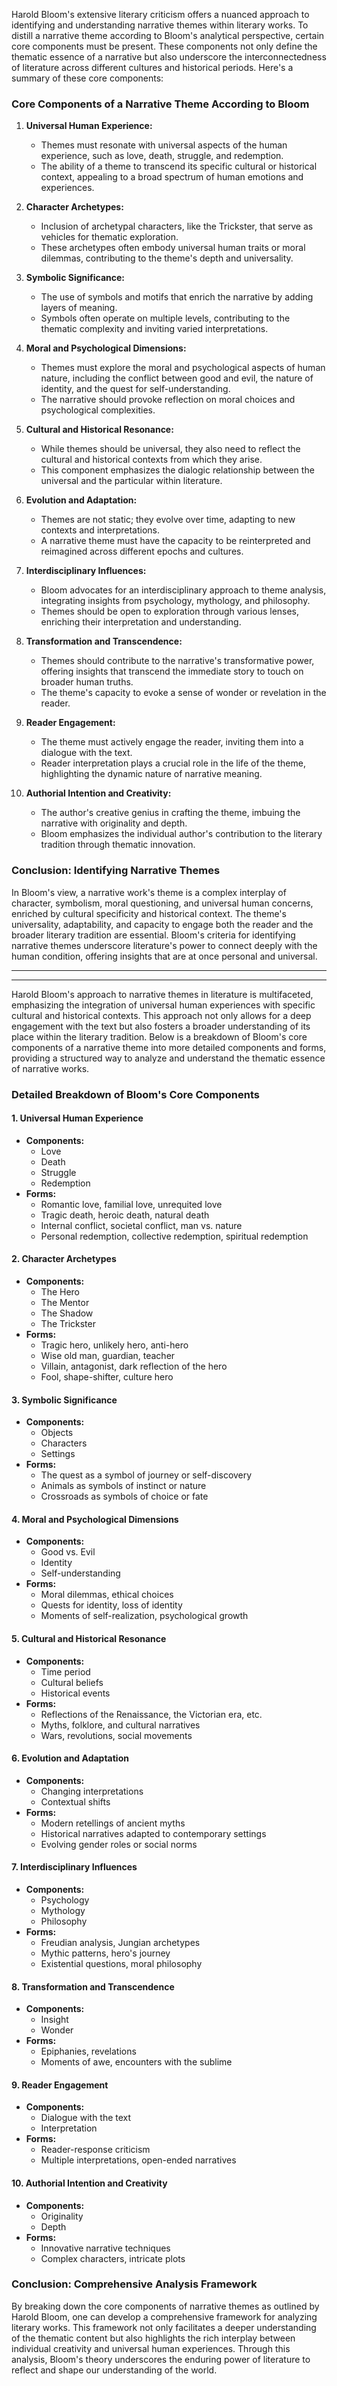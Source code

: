 Harold Bloom's extensive literary criticism offers a nuanced approach to identifying and understanding narrative themes within literary works. To distill a narrative theme according to Bloom's analytical perspective, certain core components must be present. These components not only define the thematic essence of a narrative but also underscore the interconnectedness of literature across different cultures and historical periods. Here's a summary of these core components:

### **Core Components of a Narrative Theme According to Bloom**

1. **Universal Human Experience:**
   - Themes must resonate with universal aspects of the human experience, such as love, death, struggle, and redemption.
   - The ability of a theme to transcend its specific cultural or historical context, appealing to a broad spectrum of human emotions and experiences.

2. **Character Archetypes:**
   - Inclusion of archetypal characters, like the Trickster, that serve as vehicles for thematic exploration.
   - These archetypes often embody universal human traits or moral dilemmas, contributing to the theme's depth and universality.

3. **Symbolic Significance:**
   - The use of symbols and motifs that enrich the narrative by adding layers of meaning.
   - Symbols often operate on multiple levels, contributing to the thematic complexity and inviting varied interpretations.

4. **Moral and Psychological Dimensions:**
   - Themes must explore the moral and psychological aspects of human nature, including the conflict between good and evil, the nature of identity, and the quest for self-understanding.
   - The narrative should provoke reflection on moral choices and psychological complexities.

5. **Cultural and Historical Resonance:**
   - While themes should be universal, they also need to reflect the cultural and historical contexts from which they arise.
   - This component emphasizes the dialogic relationship between the universal and the particular within literature.

6. **Evolution and Adaptation:**
   - Themes are not static; they evolve over time, adapting to new contexts and interpretations.
   - A narrative theme must have the capacity to be reinterpreted and reimagined across different epochs and cultures.

7. **Interdisciplinary Influences:**
   - Bloom advocates for an interdisciplinary approach to theme analysis, integrating insights from psychology, mythology, and philosophy.
   - Themes should be open to exploration through various lenses, enriching their interpretation and understanding.

8. **Transformation and Transcendence:**
   - Themes should contribute to the narrative's transformative power, offering insights that transcend the immediate story to touch on broader human truths.
   - The theme's capacity to evoke a sense of wonder or revelation in the reader.

9. **Reader Engagement:**
   - The theme must actively engage the reader, inviting them into a dialogue with the text.
   - Reader interpretation plays a crucial role in the life of the theme, highlighting the dynamic nature of narrative meaning.

10. **Authorial Intention and Creativity:**
    - The author's creative genius in crafting the theme, imbuing the narrative with originality and depth.
    - Bloom emphasizes the individual author's contribution to the literary tradition through thematic innovation.

### **Conclusion: Identifying Narrative Themes**

In Bloom's view, a narrative work's theme is a complex interplay of character, symbolism, moral questioning, and universal human concerns, enriched by cultural specificity and historical context. The theme's universality, adaptability, and capacity to engage both the reader and the broader literary tradition are essential. Bloom's criteria for identifying narrative themes underscore literature's power to connect deeply with the human condition, offering insights that are at once personal and universal.


---
---

Harold Bloom's approach to narrative themes in literature is multifaceted, emphasizing the integration of universal human experiences with specific cultural and historical contexts. This approach not only allows for a deep engagement with the text but also fosters a broader understanding of its place within the literary tradition. Below is a breakdown of Bloom's core components of a narrative theme into more detailed components and forms, providing a structured way to analyze and understand the thematic essence of narrative works.

### **Detailed Breakdown of Bloom's Core Components**

#### 1. **Universal Human Experience**
- **Components:**
  - Love
  - Death
  - Struggle
  - Redemption
- **Forms:**
  - Romantic love, familial love, unrequited love
  - Tragic death, heroic death, natural death
  - Internal conflict, societal conflict, man vs. nature
  - Personal redemption, collective redemption, spiritual redemption

#### 2. **Character Archetypes**
- **Components:**
  - The Hero
  - The Mentor
  - The Shadow
  - The Trickster
- **Forms:**
  - Tragic hero, unlikely hero, anti-hero
  - Wise old man, guardian, teacher
  - Villain, antagonist, dark reflection of the hero
  - Fool, shape-shifter, culture hero

#### 3. **Symbolic Significance**
- **Components:**
  - Objects
  - Characters
  - Settings
- **Forms:**
  - The quest as a symbol of journey or self-discovery
  - Animals as symbols of instinct or nature
  - Crossroads as symbols of choice or fate

#### 4. **Moral and Psychological Dimensions**
- **Components:**
  - Good vs. Evil
  - Identity
  - Self-understanding
- **Forms:**
  - Moral dilemmas, ethical choices
  - Quests for identity, loss of identity
  - Moments of self-realization, psychological growth

#### 5. **Cultural and Historical Resonance**
- **Components:**
  - Time period
  - Cultural beliefs
  - Historical events
- **Forms:**
  - Reflections of the Renaissance, the Victorian era, etc.
  - Myths, folklore, and cultural narratives
  - Wars, revolutions, social movements

#### 6. **Evolution and Adaptation**
- **Components:**
  - Changing interpretations
  - Contextual shifts
- **Forms:**
  - Modern retellings of ancient myths
  - Historical narratives adapted to contemporary settings
  - Evolving gender roles or social norms

#### 7. **Interdisciplinary Influences**
- **Components:**
  - Psychology
  - Mythology
  - Philosophy
- **Forms:**
  - Freudian analysis, Jungian archetypes
  - Mythic patterns, hero's journey
  - Existential questions, moral philosophy

#### 8. **Transformation and Transcendence**
- **Components:**
  - Insight
  - Wonder
- **Forms:**
  - Epiphanies, revelations
  - Moments of awe, encounters with the sublime

#### 9. **Reader Engagement**
- **Components:**
  - Dialogue with the text
  - Interpretation
- **Forms:**
  - Reader-response criticism
  - Multiple interpretations, open-ended narratives

#### 10. **Authorial Intention and Creativity**
- **Components:**
  - Originality
  - Depth
- **Forms:**
  - Innovative narrative techniques
  - Complex characters, intricate plots

### **Conclusion: Comprehensive Analysis Framework**

By breaking down the core components of narrative themes as outlined by Harold Bloom, one can develop a comprehensive framework for analyzing literary works. This framework not only facilitates a deeper understanding of the thematic content but also highlights the rich interplay between individual creativity and universal human experiences. Through this analysis, Bloom's theory underscores the enduring power of literature to reflect and shape our understanding of the world.



